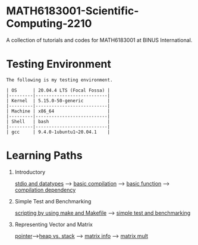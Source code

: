 # MATH6183001-Scientific-Computing-2210

A collection of tutorials and codes for MATH6183001 at BINUS International.

# Testing Environment

    The following is my testing environment.     
    
    | OS      | 20.04.4 LTS (Focal Fossa) |
    |---------|---------------------------|
    | Kernel  | 5.15.0-50-generic         |
    |---------|---------------------------|
    | Machine | x86_64                    |
    |---------|---------------------------|
    | Shell   | bash                      |
    |---------|---------------------------|
    | gcc     | 9.4.0-1ubuntu1~20.04.1    |

# Learning Paths

1. Introductory

    [stdio and datatypes](https://github.com/MATH6183001-Scientific-Computing-2210/basic-c/tree/main/01-printf-datatype) --> [basic compilation](https://github.com/MATH6183001-Scientific-Computing-2210/basic-compilation-using-gcc/tree/main/01-single-file) --> [basic function](https://github.com/MATH6183001-Scientific-Computing-2210/basic-c/tree/main/02-basic-function) --> [compilation dependency](https://github.com/MATH6183001-Scientific-Computing-2210/basic-compilation-using-gcc/tree/main/02-multiple-files)

2. Simple Test and Benchmarking

    [scripting by using make and Makefile](https://github.com/MATH6183001-Scientific-Computing-2210/basic-compilation-using-gcc/tree/main/03-makefile) --> [simple test and benchmarking](https://github.com/MATH6183001-Scientific-Computing-2210/basic-c/tree/main/03-simple-benchmark)
    
3. Representing Vector and Matrix
    
    [pointer](https://github.com/MATH6183001-Scientific-Computing-2210/basic-c/tree/main/04-pointers)-->[heap vs. stack](https://github.com/MATH6183001-Scientific-Computing-2210/basic-c/tree/main/05-heap-vs-stack) --> [matrix info](https://github.com/MATH6183001-Scientific-Computing-2210/basic-c/tree/main/06-matrix-intro) --> [matrix mult](https://github.com/MATH6183001-Scientific-Computing-2210/basic-c/tree/main/07-matrix-vector-mult)
    
